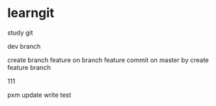 # learngit
study git

dev branch

create branch feature on branch feature
commit on master by create feature branch


111

pxm update write test


